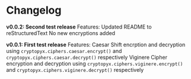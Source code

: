 # Changelog

**v0.0.2: Second test release**
Features:
Updated README to reStructuredText
No new encryptions added

**v0.0.1: First test release**
Features:
Caesar Shift encrption and decryption using `cryptopyx.ciphers.caesar.encrypt()` and `cryptopyx.ciphers.caesar.decrypt()` respectively
Viginere Cipher encryption and decryption using `cryptopyx.ciphers.viginere.encrypt()` and `cryptopyx.ciphers.viginere.decrypt()` respectively
